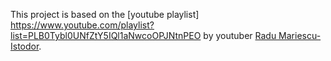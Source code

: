 This project is based on the [youtube playlist] https://www.youtube.com/playlist?list=PLB0Tybl0UNfZtY5IQl1aNwcoOPJNtnPEO by youtuber [Radu Mariescu-Istodor](https://www.youtube.com/@Radu).